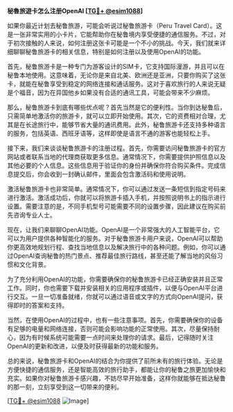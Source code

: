 **秘魯旅遊卡怎么注册OpenAI [[TG💪+ @esim1088](https://t.me/s/esim1088)]**

如果你最近计划去秘鲁旅游，可能会听说过秘鲁旅游卡（Peru Travel Card）。这是一张非常实用的小卡片，它能帮助你在秘鲁境内享受便捷的通信服务。不过，对于初次接触的人来说，如何注册这张卡可能是一个不小的挑战。今天，我们就来详细聊聊秘鲁旅游卡的相关信息，特别是如何注册以及使用OpenAI的功能。

首先，秘鲁旅游卡是一种专门为游客设计的SIM卡，它支持国际漫游，并且可以在秘鲁本地使用。这意味着，无论你是来自北美、欧洲还是亚洲，只要你购买了这张卡，就能在秘鲁享受到稳定的网络连接和通话服务。这对于喜欢旅行的人来说无疑是个福音，因为在异国他乡如果没有合适的通讯工具，可能会带来不少麻烦。

那么，秘鲁旅游卡到底有哪些优点呢？首先当然是它的便利性。当你到达秘鲁后，只需简单地激活你的旅游卡，就可以立即开始使用。其次，它的资费相对合理，尤其是在长途旅行中，能够节省大量的通讯费用。此外，秘鲁旅游卡还支持多种语言的服务，包括英语、西班牙语等，这样即使是语言不通的游客也能轻松上手。

接下来，我们来谈谈秘鲁旅游卡的注册过程。首先，你需要访问秘鲁旅游卡的官方网站或者联系当地的代理商获取更多信息。通常情况下，你需要提供护照信息以及其他必要的个人信息。这些信息用于验证你的身份并确保你符合购买条件。完成信息提交后，你会收到一封确认邮件，里面会包含激活码和使用说明。

激活秘鲁旅游卡也非常简单。通常情况下，你可以通过发送一条短信到指定号码来进行激活。激活成功后，你就可以将旅游卡插入手机，并按照说明书上的指示进行设置。需要注意的是，不同手机型号可能需要不同的设置步骤，因此建议在购买前先咨询专业人士。

现在，让我们来聊聊OpenAI功能。OpenAI是一个非常强大的人工智能平台，它可以为用户提供各种智能化的服务。对于秘鲁旅游卡用户来说，OpenAI可以帮助你更高效地规划行程、查找当地信息以及解决旅行中的各种问题。例如，你可以通过OpenAI查询秘鲁的热门景点、推荐最佳旅行路线，甚至还能了解当地的风俗习惯和文化背景。

为了充分利用OpenAI的功能，你需要确保你的秘鲁旅游卡已经正确安装并且正常工作。同时，你也需要下载并安装相关的应用程序或插件，以便与OpenAI平台进行交互。一旦一切准备就绪，你就可以通过语音或文字的方式向OpenAI提问，获得即时的答案和支持。

当然，在使用OpenAI的过程中，也有一些注意事项。首先，你需要确保你的设备有足够的电量和网络连接，否则可能会影响功能的正常使用。其次，尽量保持耐心，因为有时候系统可能需要一点时间来处理你的请求。最后，记得随时关注OpenAI的更新和改进，以便及时获得最新的功能和服务。

总的来说，秘鲁旅游卡和OpenAI的结合为你提供了前所未有的旅行体验。无论是方便快捷的通信服务，还是智能高效的旅行助手，都能让你的秘鲁之旅更加愉快和充实。如果你对秘鲁旅游卡感兴趣，不妨尽早开始准备，这样你就能够在抵达秘鲁的那一刻，立刻享受到这一切带来的便利。

[[TG💪+ @esim1088](https://t.me/s/esim1088) ![Image](https://i.postimg.cc/4NQfJmqS/Snipaste-2025-05-13-00-14-12.png)]